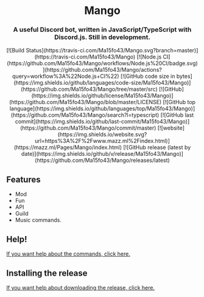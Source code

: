 <div id="div1" align="center">
  <h1>Mango</h1>
  <h3>A useful Discord bot, written in JavaScript/TypeScript with Discord.js. Still in development.</h3>
 </div>
 
<div id="badges" align="center">
  [![Build Status](https://travis-ci.com/Ma15fo43/Mango.svg?branch=master)](https://travis-ci.com/Ma15fo43/Mango)
  [![Node.js CI](https://github.com/Ma15fo43/Mango/workflows/Node.js%20CI/badge.svg)](https://github.com/Ma15fo43/Mango/actions?query=workflow%3A%22Node.js+CI%22)
  [![GitHub code size in bytes](https://img.shields.io/github/languages/code-size/Ma15fo43/Mango)](https://github.com/Ma15fo43/Mango/tree/master/src)
  [![GitHub](https://img.shields.io/github/license/Ma15fo43/Mango)](https://github.com/Ma15fo43/Mango/blob/master/LICENSE)
  [![GitHub top language](https://img.shields.io/github/languages/top/Ma15fo43/Mango)](https://github.com/Ma15fo43/Mango/search?l=typescript)
  [![GitHub last commit](https://img.shields.io/github/last-commit/Ma15fo43/Mango)](https://github.com/Ma15fo43/Mango/commit/master) 
  [![website](https://img.shields.io/website.svg?url=https%3A%2F%2Fwww.mazz.ml%2Findex.html)](https://mazz.ml/Pages/Mango/index.html)
  [![GitHub release (latest by date)](https://img.shields.io/github/v/release/Ma15fo43/Mango)](https://github.com/Ma15fo43/Mango/releases/latest)
</div>

## Features
- Mod
- Fun
- API
- Guild
- Music commands.

## Help! 
[If you want help about the commands, click here.](https://github.com/Ma15fo43/Mango/wiki/Commands!)

## Installing the release
[If you want help about downloading the release, click here.](https://github.com/Ma15fo43/Mango/wiki/Release)
